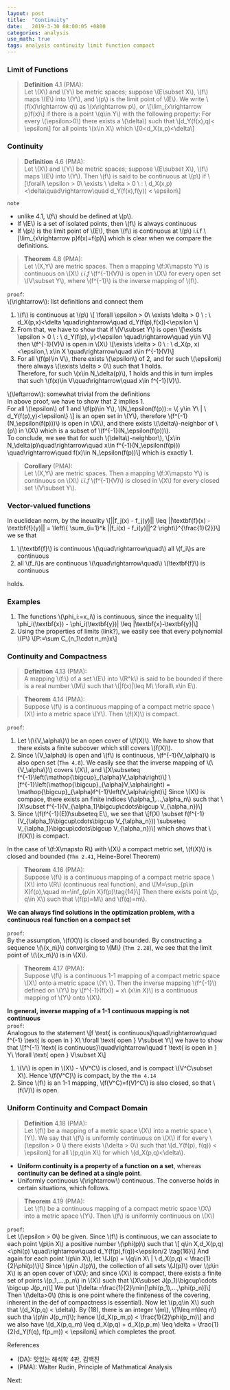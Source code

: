 ```yaml
---
layout: post
title:  "Continuity"
date:   2019-3-30 08:00:05 +0800
categories: analysis
use_math: true
tags: analysis continuity limit function compact
---
```




### Limit of Functions
> __Definition__ 4.1 (PMA):  
Let \\(X\\) and \\(Y\\) be metric spaces; suppose \\(E\subset X\\), \\(f\\) maps \\(E\\) into \\(Y\\), and \\(p\\) is the limit point of \\(E\\). We write \\(f(x)\rightarrow q\\) as \\(x\rightarrow p\\), or
\\[\lim\_\{x\rightarrow p\}f(x)\\]
if there is a point \\(q\in Y\\) with the following property: For every \\(\epsilon>0\\) there exists a \\(\delta\\) such that
\\[d\_Y(f(x),q)< \epsilon\\]
for all points \\(x\in X\\) which
\\[0<d\_X(x,p)<\delta\\]

### Continuity
> __Definition__ 4.6 (PMA):  
Let \\(X\\) and \\(Y\\) be metric spaces; suppose \\(E\subset X\\), \\(f\\) maps \\(E\\) into \\(Y\\). Then \\(f\\) is said to be continuous at \\(p\\) if
\\[\forall\\ \epsilon > 0\\ \exists \\ \delta > 0 \\ : \\ d\_X(x,p)<\delta\quad\rightarrow\quad d\_Y(f(x),f(y)) < \epsilon\\]

`note`
* unlike 4.1, \\(f\\) should be defined at \\(p\\).
* If \\(E\\) is a set of isolated points, then \\(f\\) is always continuous
* If \\(p\\) is the limit point of \\(E\\), then \\(f\\) is continuous at \\(p\\) i.i.f \\[\lim\_\{x\rightarrow p\}f(x)=f(p)\\]
which is clear when we compare the definitions.

> __Theorem__ 4.8 (PMA):  
Let \\(X,Y\\) are metric spaces. Then a mapping \\(f:X\mapsto Y\\) is continuous on \\(X\\) _i.i.f_  \\(f^\{-1\}(V)\\) is open in \\(X\\) for every open set \\(V\subset Y\\), where \\(f^\{-1\}\\) is the inverse mapping of \\(f\\).

`proof`:  
\\(\rightarrow\\): list definitions and connect them  
1. \\(f\\) is continuous at \\(p\\)
\\[ \forall \epsilon > 0\\ \exists \delta > 0 \\ : \\ d\_X(p,x)<\delta \quad\rightarrow\quad d\_Y(f(p),f(x))<\epsilon \\]
2. From that, we have to show that if \\(V\subset Y\\) is open
\\[\exists \epsilon > 0 \\ : \\ d\_Y(f(p), y)<\epsilon \quad\rightarrow\quad y\in V\\]
then \\(f^\{-1\}(V)\\) is open in \\(X\\)
\\[\exists \delta > 0 \\ : \\ d\_X(p, x)<\epsilon,\\ x\in X \quad\rightarrow\quad x\in f^\{-1}(V)\\]
1. For all \\(f(p)\in V\\), there exists \\(\epsilon\\) of 2, and for such \\(\epsilon\\) there always \\(\exists \delta > 0\\) such that 1 holds.  
Therefore, for such \\(x\in N\_\delta(p)\\), 1 holds and this in turn imples that such \\(f(x)\in V\quad\rightarrow\quad x\in f^\{-1\}(V)\\).

\\(\leftarrow\\): somewhat trivial from the definitions  
In above proof, we have to show that 2 implies 1.  
For all \\(\epsilon\\) of 1 and \\(f(p)\in Y\\), \\[N\_\epsilon(f(p)):= \\{ y\in Y\\ \| \\ d\_Y(f(p),y)<\epsilon\\} \\] is an open set in \\(Y\\), 
therefore \\(f^\{-1\}(N\_\epsilon(f(p)))\\) is open in \\(X\\), and there exists \\(\delta\\)-neighbor of \\(p\\) in \\(X\\) which is a subset of \\(f^\{-1\}(N\_\epsilon(f(p))\\).  
To conclude, we see that for such  \\(\delta\\)-neighbor\\),
\\[x\in N\_\delta(p)\quad\rightarrow\quad x\in f^\{-1\}(N\_\epsilon(f(p))) \quad\rightarrow\quad f(x)\in N\_\epsilon(f(p))\\]
which is exactly 1.

> __Corollary__ (PMA):  
Let \\(X,Y\\) are metric spaces. Then a mapping \\(f:X\mapsto Y\\) is continuous on \\(X\\) _i.i.f_  \\(f^\{-1\}(V)\\) is closed in \\(X\\) for every closed set \\(V\subset Y\\).

### Vector-valued functions
In euclidean norm, by the ineuality 
\\[\|\|f\_j(x) - f_j(y)\|\| \leq \|\|\textbf\{f\}(x) - \textbf\{f\}(y)\|\| = \left\\{ \sum\_\{i=1\}^k \|\|f\_i(x) - f_i(y)\|\|^2 \right\\}^\{\frac\{1\}\{2\}\}\\]
we se that
1. \\(\textbf\{f\}\\) is continuous \\(\quad\rightarrow\quad\\) all \\(f\_i\\)s are continuous
2. all \\(f\_i\\)s are continuous \\(\quad\rightarrow\quad\\) \\(\textbf\{f\}\\) is continuous

holds.

### Examples
1. The functions \\(\phi\_i:=x\_i\\) is continuous, since the inequality
\\[\| \phi\_i(\textbf\{x\}) - \phi\_i(\textbf\{y\})\| \leq \|\textbf\{x\}-\textbf\{y\}\|\\]
2. Using the properties of limits (link?), we easily see that every polynomial \\(P\\)
\\[P:=\sum C\_\{n\_1\cdot n\_m\}x\\]

### Continuity and Compactness
> __Definition__ 4.13 (PMA):  
A mapping \\(f:\\) of a set \\(E\\) into \\(R^k\\) is said to be bounded if there is a real number \\(M\\) such that \\(\|f(x)\|\leq M\\ \forall\\ x\in E\\).

> __Theorem__ 4.14 (PMA):  
Suppose \\(f\\) is a continuous mapping of a compact metric space \\(X\\) into a metric space \\(Y\\). Then \\(f(X)\\) is compact.

`proof`:  
1. Let \\(\\{V\_\alpha\\}\\) be an open cover of \\(f(X)\\). We have to show that there exists a finite subcover which still covers \\(f(X)\\).
2. Since \\(V\_\alpha\\) is open and \\(f\\) is continuous, \\(f^\{-1\}(V\_\alpha)\\) is also open set (`Thm 4.8`). We easily see that the inverse mapping of \\(\\{V\_\alpha\\}\\) covers \\(X\\), and
\\[X\subseteq f^\{-1\}\left(\mathop\{\bigcup\}\_\{\alpha\}V\_\alpha\right)\\]
\\[f^\{-1\}\left(\mathop\{\bigcup\}\_\{\alpha\}V\_\alpha\right) = \mathop\{\bigcup\}\_\{\alpha\}f^\{-1\}\left(V\_\alpha\right)\\]
Since \\(X\\) is compace, there exists an finite indices \\(\alpha\_1,...,\alpha\_n\\) such that
\\[X\subset f^\{-1\}(V\_\{\alpha\_1\}\bigcup\cdots\bigcup V\_\{\alpha\_n\})\\]
3. Since \\(f(f^\{-1\}(E))\subseteq E\\), we see that
\\[f(X) \subset f(f^\{-1\}(V\_\{\alpha\_1\}\bigcup\cdots\bigcup V\_\{\alpha\_n\})) \subseteq V\_\{\alpha\_1\}\bigcup\cdots\bigcup V\_\{\alpha\_n\})\\]
which shows that \\(f(X)\\) is compact.

In the case of \\(f:X\mapsto R\\) with \\(X\\) a compact metric set, \\(f(X)\\) is closed and bounded (`Thm 2.41`, Heine-Borel Theorem)

> __Theorem__ 4.16 (PMA):  
Suppose \\(f\\) is a continuous mapping of a compact metric space \\(X\\) into \\(R\\) (continuous real function), and
\\[M=\sup\_\{p\in X\}f(p),\quad m=\inf\_\{p\in X\}f(p)\tag\{14\}\\]
Then there exists point \\(p, q\in X\\) such that \\(f(p)=M\\) and \\(f(q)=m\\).

__We can always find solutions in the optimization problem, with a continuous real function on a compact set__

`proof`:  
By the assumption, \\(f(X)\\) is closed and bounded. By constructing a sequence \\(\\{x\_n\\}\\) converging to \\(M\\) (`Thm 2.28`), we see that the limit point of \\(\\{x\_n\\}\\) is in \\(X\\).

> __Theorem__ 4.17 (PMA):  
Suppose \\(f\\) is a continuous 1-1 mapping of a compact metric space \\(X\\) onto a metric space \\(Y\\
\\). Then the inverse mapping \\(f^\{-1\}\\) defined on \\(Y\\) by
\\[f^\{-1\}(f(x)) = x\\ (x\in X)\\]
is a continuous mapping of \\(Y\\) onto \\(X\\).

__In general, inverse mapping of a 1-1 continuous mapping is not continuous__  
`proof`:  
Analogous to the statement
\\[f \text\{ is continuous\}\quad\rightarrow\quad f^\{-1\} \text\{ is open in \} X\\ \forall \text\{ open \} V\subset Y\\]
we have to show that
\\[f^\{-1\} \text\{ is continuous\}\quad\rightarrow\quad f \text\{ is open in \} Y\\ \forall \text\{ open \} V\subset X\\]
1. \\(V\\) is open in \\(X\\) - \\(V^C\\) is closed, and is compact \\(V^C\subset X\\). Hence \\(f(V^C)\\) is compact, by the `Thm 4.14`
2. Since \\(f\\) is an 1-1 mapping, \\(f(V^C)=f(V)^C\\) is also closed, so that \\(f(V)\\) is open.

### Uniform Continuity and Compact Domain
> __Definition__ 4.18 (PMA):  
Let \\(f\\) be a mapping of a metric space \\(X\\) into a metric space \\(Y\\). We say that \\(f\\) is uniformly continuous on \\(X\\) if for every \\(\epsilon > 0 \\) there exists \\(\delta > 0\\) such that
\\[d\_Y(f(p), f(q)) < \epsilon\\]
for all \\(p,q\in X\\) for which \\(d\_X(p,q)<\delta\\).

* __Uniform continuity is a property of a function on a set__, whereas __continuity can be defined at a single point__.
* Uniformly continuous \\(\rightarrow\\) continuous. The converse holds in certain situations, which follows.

> __Theorem__ 4.19 (PMA):  
Let \\(f\\) be a continuous mapping of a compact metric space \\(X\\) into a metric space \\(Y\\). Then \\(f\\) is uniformly continuous on \\(X\\) 

`proof`:  
Let \\(\epsilon > 0\\) be given. Since \\(f\\) is continuous, we can associate to each point \\(p\in X\\) a positive number \\(\phi(p)\\) such that
\\[ q\in X,d\_X(p,q)<\phi(p) \quad\rightarrow\quad d\_Y(f(p),f(q))<\epsilon/2 \tag\{16\}\\]
And again for each point \\(p\in X\\), let
\\[J(p) = \\{q\in X\\ \| \\ d\_X(p,q) < \frac\{1\}\{2\}\phi(p)\\}\\]
Since \\(p\in J(p)\\), the collection of all sets \\(J(p)\\) over \\(p\in X\\) is an open cover of \\(X\\); and since \\(X\\) is compact, there exists a finite set of points \\(p\_1,...,p\_n\\) in \\(X\\) such that
\\[X\subset J(p\_1)\bigcup\cdots \bigcup J(p\_n)\\]
We put
\\[\delta:=\frac\{1\}\{2\}\min[\phi(p\_1),...,\phi(p\_n)]\\]
Then \\(\delta>0\\) (this is one point where the finiteness of the covering, inherent in the def of compactness is essential). Now let \\(p,q\in X\\) such that \\(d\_X(p,q) < \delta\\). By (18), there is an integer \\(m\\), \\(1\leq m\leq n\\) such tha \\(p\in J(p\_m)\\); hence
\\[d\_X(p\_m,p) < \frac\{1\}\{2\}\phi(p\_m)\\]
and we also have
\\[d\_X(p,q\_m) \leq d\_X(p,q) + d\_X(p,p\_m) \leq \delta + \frac\{1\}\{2\}d\_Y(f(q), f(p\_m)) < \epsilon\\]
which completes the proof.


References
* (DA): 맛있는 해석학 4판, 김백진
* (PMA): Walter Rudin, Principle of Mathmatical Analysis

Next:  

